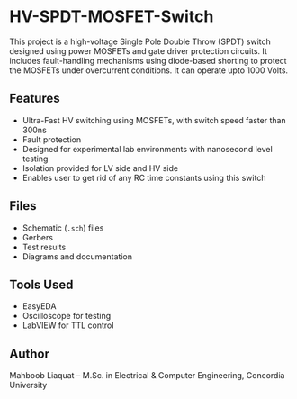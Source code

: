 # HV-SPDT-MOSFET-Switch

This project is a high-voltage Single Pole Double Throw (SPDT) switch designed using power MOSFETs and gate driver protection circuits. It includes fault-handling mechanisms using diode-based shorting to protect the MOSFETs under overcurrent conditions. It can operate upto 1000 Volts.

## Features
- Ultra-Fast HV switching using MOSFETs, with switch speed faster than 300ns
- Fault protection 
- Designed for experimental lab environments with nanosecond level testing
- Isolation provided for LV side and HV side
- Enables user to get rid of any RC time constants using this switch

## Files
- Schematic (`.sch`) files
- Gerbers 
- Test results 
- Diagrams and documentation

## Tools Used
- EasyEDA 
- Oscilloscope for testing
- LabVIEW for TTL control

## Author
Mahboob Liaquat – M.Sc. in Electrical & Computer Engineering, Concordia University
